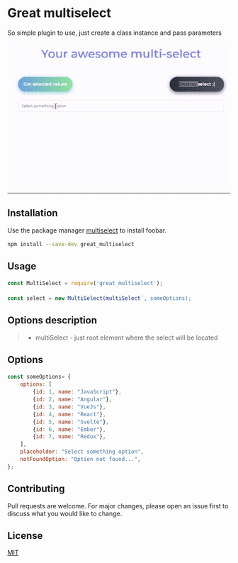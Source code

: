 # Great multiselect

So simple plugin to use, just create a class instance and pass parameters

![Alt Text](record.gif)

## Installation

Use the package manager [multiselect](https://www.npmjs.com/package/great_multiselect) to install foobar.

```bash
npm install --save-dev great_multiselect
```

## Usage

```javaScript
const MultiSelect = require('great_multiselect');

const select = new MultiSelect(multiSelect`, someOptions);
```

## Options description

> - multiSelect - just root element where the select will be located


## Options

```javaScript
const someOptions= {
    options: [
        {id: 1, name: "JavaScript"},
        {id: 2, name: "Angular"},
        {id: 3, name: "VueJs"},
        {id: 4, name: "React"},
        {id: 5, name: "Svelte"},
        {id: 6, name: "Ember"},
        {id: 7, name: "Redux"},
    ],
    placeholder: "Select something option",
    notFoundOption: "Option not found...",
};
```

## Contributing
Pull requests are welcome. For major changes, please open an issue first to discuss what you would like to change.

## License
[MIT](https://github.com/AndreyZlobin/multiselct/blob/master/LICENSE)

